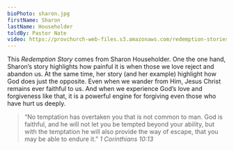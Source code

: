 ```yaml
---
bioPhoto: sharon.jpg
firstName: Sharon
lastName: Householder
toldBy: Pastor Nate
video: https://provchurch-web-files.s3.amazonaws.com/redemption-stories/03-sharon.mp4
---
```


This *Redemption Story* comes from Sharon Householder. One the one hand, Sharon’s story highlights how painful it is when those we love reject and abandon us. At the same time, her story (and her example) highlight how God does just the opposite. Even when we wander from Him, Jesus Christ remains ever faithful to us. And when we experience God’s love and forgiveness like that, it is a powerful engine for forgiving even those who have hurt us deeply.

> “No temptation has overtaken you that is not common to man. God is faithful, and he will not let you be tempted beyond your ability, but with the temptation he will also provide the way of escape, that you may be able to endure it.” <cite>1 Corinthians 10:13</cite> 
